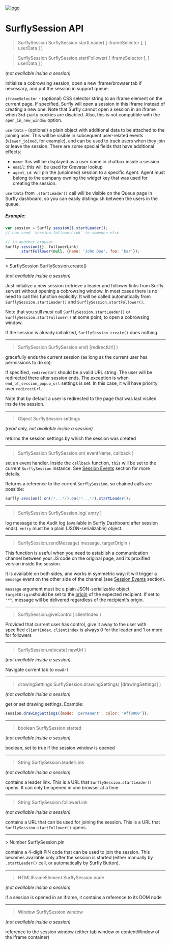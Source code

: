 <a href="https://www.surfly.com/">![logo](../../images/logosmall.png)</a>
# SurflySession API



> SurflySession SurflySession.startLeader( [ iframeSelector ], [ userData ] )

> SurflySession SurflySession.startFollower( [ iframeSelector ], [ userData ] )

_(not available inside a session)_

Initialize a cobrowsing session, open a new iframe/browser tab if necessary, and put the session in support queue.

`iframeSelector` - (optional) CSS selector string to an iframe element on the current page. If specified, Surfly will open a session in this iframe instead of creating a new one. Note that Surfly cannot open a session in an iframe when 3rd-party cookies are disabled. Also, this is not compatible with the `open_in_new_window` option.

`userData` - (optional) a plain object with additional data to be attached to the joining user. This will be visible in subsequent user-related events (`viewer_joined`, for example), and can be used to track users when they join or leave the session. There are some special fields that have additional effects:
- `name`: this will be displayed as a user name in chatbox inside a session
- `email`: this will be used for Gravatar lookup
- `agent_id`: will pin the (unpinned) session to a specific Agent. Agent must belong to the company owning the widget key that was used for creating the session.

`userData` from `.startLeader()` call will be visible on the Queue page in Surfly dashboard, so you can easily distinguish between the users in the queue.

##### Example:
```javascript
var session = Surfly.session().startLeader();
// now send `session.followerLink` to someone else

// in another browser
Surfly.session({}, followerLink)
      .startFollower(null, {name: 'John Doe', foo: 'bar'});
```

<hr />
> SurflySession SurflySession.create()

_(not available inside a session)_

Just initialize a new session (retrieve a leader and follower links from Surfly server) without opening a cobrowsing window. In most cases there is no need to call this function explicitly. It will be called automatically from `SurflySession.startLeader()` and `SurflySession.startFollower()`.

Note that you still _must_ call `SurflySession.startLeader()` or `SurflySession.startFollower()` at some point, to open a cobrowsing window.

If the session is already initialized, `SurflySession.create()` does nothing.

<hr />

> SurflySession SurflySession.end( [redirectUrl] )

gracefully ends the current session (as long as the current user has permissions to do so).

If specified, `redirectUrl` should be a valid URL string. The user will be redirected there after session ends. The exception is when `end_of_session_popup_url` settings is set. In this case, it will have priority over `redirectUrl`.

Note that by default a user is redirected to the page that was last visited inside the session.

<hr />

> Object SurflySession.settings

_(read only, not available inside a session)_

returns the session settings by which the session was created

<hr />

> SurflySession SurflySession.on( eventName, callback )

set an event handler. Inside the `callback` function, `this` will be set to the current `SurflySession` instance. See [Session Events](session_events.md) section for more details.

Returns a reference to the current `SurflySession`, so chained calls are possible:
```javascript
Surfly.session().on(/*...*/).on(/*...*/).startLeader();
```

<hr />

> SurflySession SurflySession.log( entry )

log message to the Audit log (available in Surfly Dashboard after session ends). `entry` must be a plain (JSON-serializable) object.

<hr />

> SurflySession.sendMessage( message, targetOrigin )

This function is useful when you need to establish a communication channel between your JS code on the original page, and its proxified version inside the session.

It is available on both sides, and works in symmetric way: it will trigger a `message` event on the other side of the channel (see [Session Events](session_events.md) section).

`message` argument must be a plain JSON-serializable object.
`targetOrigin`should be set to the [origin](https://developer.mozilla.org/en-US/docs/Web/Security/Same-origin_policy) of the expected recipient. If set to `"*"`, message will be delivered regardless of the recipient's origin.

<hr />

> SurflySession.giveControl( clientIndex )

Provided that current user has control, give it away to the user with specified `clientIndex`. `clientIndex` is always 0 for the leader and 1 or more for followers

<hr />

> SurflySession.relocate( newUrl )

_(not available inside a session)_

Navigate current tab to `newUrl`

<hr />

> drawingSettings SurflySession.drawingSettings( [drawingSettings] )

_(not available inside a session)_

get or set drawing settings. Example:
```javascript
session.drawingSettings({mode: 'permanent', color: '#ff0000'});
```

<hr />

> boolean SurflySession.started

_(not available inside a session)_

boolean, set to true if the session window is opened

<hr />

> String SurflySession.leaderLink

_(not available inside a session)_

contains a leader link. This is a URL that `SurflySession.startLeader()` opens. It can only be opened in one browser at a time.

<hr />

> String SurflySession.followerLink

_(not available inside a session)_

contains a URL that can be used for joining the session. This is a URL that `SurflySession.startFollower()` opens.

<hr />
> Number SurflySession.pin

contains a 4-digit PIN code that can be used to join the session. This becomes available only after the session is started (either manually by `.startLeader()` call, or automatically by Surfly Button).

<hr />

> HTMLIFrameElement SurflySession.node

_(not available inside a session)_

if a session is opened in an iframe, it contains a reference to its DOM node

<hr />

> Window SurflySession.window

_(not available inside a session)_

reference to the session window (either tab window or contentWindow of the iframe container)

